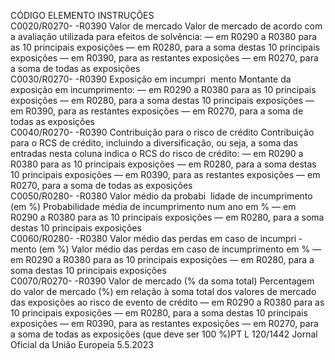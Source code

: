  
CÓDIGO  ELEMENTO  INSTRUÇÕES  
C0020/R0270- 
-R0390  Valor de mercado  Valor de mercado de acordo com a avaliação utilizada para efeitos de solvência: 
— em R0290 a R0380 para as 10 principais exposições 
— em R0280, para a soma destas 10 principais exposições 
— em R0390, para as restantes exposições 
— em R0270, para a soma de todas as exposições  
C0030/R0270- 
-R0390  Exposição em incumpri ­
mento  Montante da exposição em incumprimento: 
— em R0290 a R0380 para as 10 principais exposições 
— em R0280, para a soma destas 10 principais exposições 
— em R0390, para as restantes exposições 
— em R0270, para a soma de todas as exposições  
C0040/R0270- 
-R0390  Contribuição para o risco 
de crédito  Contribuição para o RCS de crédito, incluindo a diversificação, ou seja, a soma das 
entradas nesta coluna indica o RCS do risco de crédito: 
— em R0290 a R0380 para as 10 principais exposições 
— em R0280, para a soma destas 10 principais exposições 
— em R0390, para as restantes exposições 
— em R0270, para a soma de todas as exposições  
C0050/R0280- 
-R0380  Valor médio da probabi ­
lidade de incumprimento 
(em %)  Probabilidade média de incumprimento num ano em % 
— em R0290 a R0380 para as 10 principais exposições 
— em R0280, para a soma destas 10 principais exposições  
C0060/R0280- 
-R0380  Valor médio das perdas 
em caso de incumpri ­
mento (em %)  Valor médio das perdas em caso de incumprimento em % 
— em R0290 a R0380 para as 10 principais exposições 
— em R0280, para a soma destas 10 principais exposições  
C0070/R0270- 
-R0390  Valor de mercado (% da 
soma total)  Percentagem do valor de mercado (%) em relação à soma total dos valores de mercado 
das exposições ao risco de evento de crédito 
— em R0290 a R0380 para as 10 principais exposições 
— em R0280, para a soma destas 10 principais exposições 
— em R0390, para as restantes exposições 
— em R0270, para a soma de todas as exposições (que deve ser 100 %)PT  L 120/1442 Jornal Oficial da União Europeia 5.5.2023